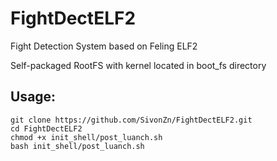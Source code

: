 # FightDectELF2
Fight Detection System based on Feling ELF2

Self-packaged RootFS with kernel located in boot_fs directory

## Usage:
```shell
git clone https://github.com/SivonZn/FightDectELF2.git
cd FightDectELF2
chmod +x init_shell/post_luanch.sh
bash init_shell/post_luanch.sh
```